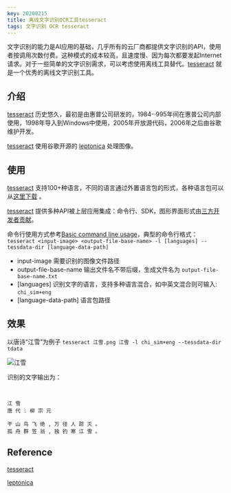 ```yaml
---
key: 20200215
title: 离线文字识别OCR工具tesseract
tags: 文字识别 OCR tesseract
---
```


文字识别的能力是AI应用的基础，几乎所有的云厂商都提供文字识别的API，使用者按调用次数付费。这种模式的成本较高，且速度慢、因为每次都要发起Internet请求。对于一些简单的文字识别需求，可以考虑使用离线工具替代。[tesseract](https://github.com/tesseract-ocr/tesseract) 就是一个优秀的离线文字识别工具。<!--more-->

## 介绍

[tesseract](https://github.com/tesseract-ocr/tesseract) 历史悠久，最初是由惠普公司研发的，1984-·995年间在惠普公司内部使用，1998年导入到Windows中使用，2005年开放源代码，2006年之后由谷歌维护开发。

[tesseract](https://github.com/tesseract-ocr/tesseract) 使用谷歌开源的 [leptonica](https://github.com/DanBloomberg/leptonica) 处理图像。

## 使用

[tesseract](https://github.com/tesseract-ocr/tesseract) 支持100+种语言，不同的语言通过外置语言包的形式，各种语言包可以从[这里下载](https://github.com/tesseract-ocr/tesseract/tree/master/tessdata) 。

[tesseract](https://github.com/tesseract-ocr/tesseract) 提供多种API被上层应用集成：命令行、SDK，图形界面形式由[三方开发者贡献](https://tesseract-ocr.github.io/tessdoc/User-Projects-%E2%80%93-3rdParty.html)。

命令行使用方式参考[Basic command line usage](https://tesseract-ocr.github.io/tessdoc/Command-Line-Usage.html)，典型的命令行格式：```tesseract <input-image> <output-file-base-name> -l [languages] --tessdata-dir [language-data-path]```

- input-image 需要识别的图像文件路径
- output-file-base-name 输出文件名不带后缀，生成文件名为 ```output-file-base-name.txt```
- [languages] 识别文字的语言，支持多种语言混合，如中英文混合则可输入: ```chi_sim+eng```
- [language-data-path] 语言包路径

## 效果

以唐诗“江雪”为例子 ```tesseract 江雪.png 江雪 -l chi_sim+eng --tessdata-dir tdata```

![江雪](/images/江雪.jpg)

识别的文字输出为：

```
 

江 雪
唐 代 : 柳 宗 元

干 山 鸟 飞 绝 , 万 径 人 踪 灭 。
孤 舟 群 笠 翁 , 独 钓 寒 江 雪 。

```

## Reference

[tesseract](https://github.com/tesseract-ocr/tesseract)

[leptonica](https://github.com/DanBloomberg/leptonica)
